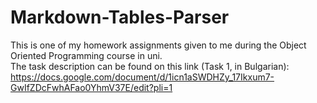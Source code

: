 # Markdown-Tables-Parser
This is one of my homework assignments given to me during the Object Oriented Programming course in uni. <br>
The task description can be found on this link (Task 1, in Bulgarian): <br>
https://docs.google.com/document/d/1icn1aSWDHZy_17Ikxum7-GwIfZDcFwhAFao0YhmV37E/edit?pli=1
